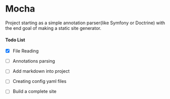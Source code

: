# Mocha

Project starting as a simple annotation parser(like Symfony or Doctrine) with the end goal of making a static site generator.

#### Todo List

- [x] File Reading

- [ ] Annotations parsing

- [ ] Add markdown into project

- [ ] Creating config yaml files

- [ ] Build a complete site
